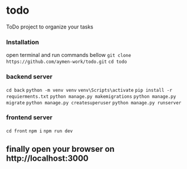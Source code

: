 # todo
ToDo project to organize your tasks

### Installation 
open terminal and run commands bellow
`git clone https://github.com/aymen-work/todo.git`
`cd todo`
### backend server
`cd back`
`python -m venv venv`
`venv\Scripts\activate`
`pip install -r requierments.txt`
`python manage.py makemigrations`
`python manage.py migrate`
`python manage.py createsuperuser`
`python manage.py runserver`

### frontend server
`cd front`
`npm i`
`npm run dev`

## finally open your browser on http://localhost:3000

